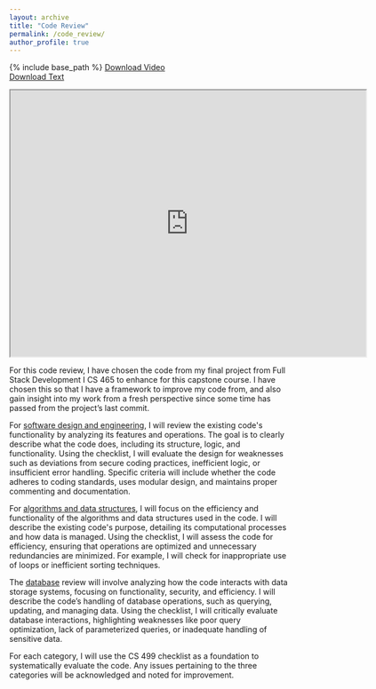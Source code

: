 ```yaml
---
layout: archive
title: "Code Review"
permalink: /code_review/
author_profile: true
---
```


{% include base_path %}
[Download Video](https://drive.google.com/file/d/1GM9bp-EprkUMKlTjaI-1Q8jOt2g0QFB_)  
[Download Text]({{base_path}}/files/WrittenCodeReviewPhillipKang.docx)
<div width="100%" style="text-align:center;">
<iframe src="https://drive.google.com/file/d/1GM9bp-EprkUMKlTjaI-1Q8jOt2g0QFB_/preview" width="640" height="480" allow="autoplay" allowfullscreen></iframe>
</div>

For this code review, I have chosen the code from my final project from Full Stack Development I CS 465 to enhance for this capstone course. I have chosen this so that I have a framework to improve my code from, and also gain insight into my work from a fresh perspective since some time has passed from the project’s last commit.  

For [software design and engineering]({{base_path}}/artifacts/software_design_and_engineering), I will review the existing code's functionality by analyzing its features and operations. The goal is to clearly describe what the code does, including its structure, logic, and functionality. Using the checklist, I will evaluate the design for weaknesses such as deviations from secure coding practices, inefficient logic, or insufficient error handling. Specific criteria will include whether the code adheres to coding standards, uses modular design, and maintains proper commenting and documentation.  

For [algorithms and data structures]({{base_path}}/artifacts/algorithms_and_data_structures), I will focus on the efficiency and functionality of the algorithms and data structures used in the code. I will describe the existing code's purpose, detailing its computational processes and how data is managed. Using the checklist, I will assess the code for efficiency, ensuring that operations are optimized and unnecessary redundancies are minimized. For example, I will check for inappropriate use of loops or inefficient sorting techniques.  

The [database]({{base_path}}/artifacts/databases) review will involve analyzing how the code interacts with data storage systems, focusing on functionality, security, and efficiency. I will describe the code’s handling of database operations, such as querying, updating, and managing data. Using the checklist, I will critically evaluate database interactions, highlighting weaknesses like poor query optimization, lack of parameterized queries, or inadequate handling of sensitive data.  

For each category, I will use the CS 499 checklist as a foundation to systematically evaluate the code. Any issues pertaining to the three categories will be acknowledged and noted for improvement.
